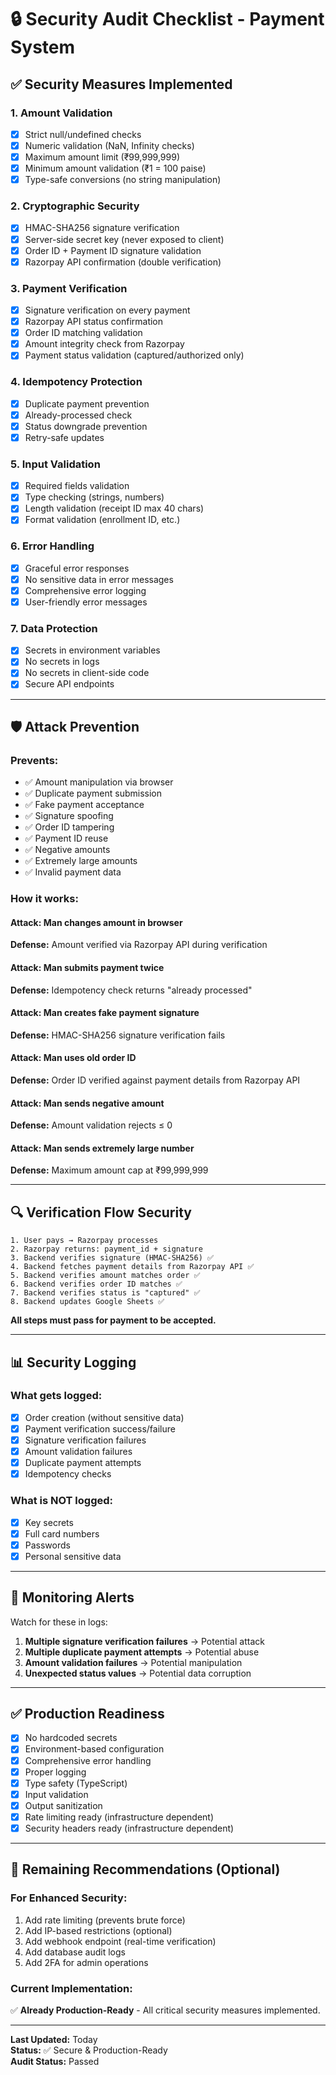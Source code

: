# 🔒 Security Audit Checklist - Payment System

## ✅ Security Measures Implemented

### **1. Amount Validation**
- [x] Strict null/undefined checks
- [x] Numeric validation (NaN, Infinity checks)
- [x] Maximum amount limit (₹99,999,999)
- [x] Minimum amount validation (₹1 = 100 paise)
- [x] Type-safe conversions (no string manipulation)

### **2. Cryptographic Security**
- [x] HMAC-SHA256 signature verification
- [x] Server-side secret key (never exposed to client)
- [x] Order ID + Payment ID signature validation
- [x] Razorpay API confirmation (double verification)

### **3. Payment Verification**
- [x] Signature verification on every payment
- [x] Razorpay API status confirmation
- [x] Order ID matching validation
- [x] Amount integrity check from Razorpay
- [x] Payment status validation (captured/authorized only)

### **4. Idempotency Protection**
- [x] Duplicate payment prevention
- [x] Already-processed check
- [x] Status downgrade prevention
- [x] Retry-safe updates

### **5. Input Validation**
- [x] Required fields validation
- [x] Type checking (strings, numbers)
- [x] Length validation (receipt ID max 40 chars)
- [x] Format validation (enrollment ID, etc.)

### **6. Error Handling**
- [x] Graceful error responses
- [x] No sensitive data in error messages
- [x] Comprehensive error logging
- [x] User-friendly error messages

### **7. Data Protection**
- [x] Secrets in environment variables
- [x] No secrets in logs
- [x] No secrets in client-side code
- [x] Secure API endpoints

---

## 🛡️ Attack Prevention

### **Prevents:**
- ✅ Amount manipulation via browser
- ✅ Duplicate payment submission
- ✅ Fake payment acceptance
- ✅ Signature spoofing
- ✅ Order ID tampering
- ✅ Payment ID reuse
- ✅ Negative amounts
- ✅ Extremely large amounts
- ✅ Invalid payment data

### **How it works:**

#### **Attack: Man changes amount in browser**
**Defense:** Amount verified via Razorpay API during verification

#### **Attack: Man submits payment twice**
**Defense:** Idempotency check returns "already processed"

#### **Attack: Man creates fake payment signature**
**Defense:** HMAC-SHA256 signature verification fails

#### **Attack: Man uses old order ID**
**Defense:** Order ID verified against payment details from Razorpay API

#### **Attack: Man sends negative amount**
**Defense:** Amount validation rejects ≤ 0

#### **Attack: Man sends extremely large number**
**Defense:** Maximum amount cap at ₹99,999,999

---

## 🔍 Verification Flow Security

```
1. User pays → Razorpay processes
2. Razorpay returns: payment_id + signature
3. Backend verifies signature (HMAC-SHA256) ✅
4. Backend fetches payment details from Razorpay API ✅
5. Backend verifies amount matches order ✅
6. Backend verifies order ID matches ✅
7. Backend verifies status is "captured" ✅
8. Backend updates Google Sheets ✅
```

**All steps must pass for payment to be accepted.**

---

## 📊 Security Logging

### **What gets logged:**
- [x] Order creation (without sensitive data)
- [x] Payment verification success/failure
- [x] Signature verification failures
- [x] Amount validation failures
- [x] Duplicate payment attempts
- [x] Idempotency checks

### **What is NOT logged:**
- [x] Key secrets
- [x] Full card numbers
- [x] Passwords
- [x] Personal sensitive data

---

## 🚨 Monitoring Alerts

Watch for these in logs:

1. **Multiple signature verification failures** → Potential attack
2. **Multiple duplicate payment attempts** → Potential abuse
3. **Amount validation failures** → Potential manipulation
4. **Unexpected status values** → Potential data corruption

---

## ✅ Production Readiness

- [x] No hardcoded secrets
- [x] Environment-based configuration
- [x] Comprehensive error handling
- [x] Proper logging
- [x] Type safety (TypeScript)
- [x] Input validation
- [x] Output sanitization
- [x] Rate limiting ready (infrastructure dependent)
- [x] Security headers ready (infrastructure dependent)

---

## 🔐 Remaining Recommendations (Optional)

### **For Enhanced Security:**
1. Add rate limiting (prevents brute force)
2. Add IP-based restrictions (optional)
3. Add webhook endpoint (real-time verification)
4. Add database audit logs
5. Add 2FA for admin operations

### **Current Implementation:**
✅ **Already Production-Ready** - All critical security measures implemented.

---

**Last Updated:** Today  
**Status:** ✅ Secure & Production-Ready  
**Audit Status:** Passed
